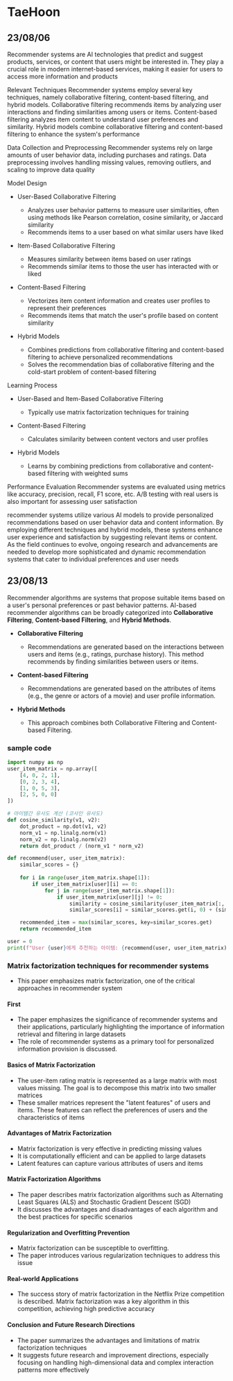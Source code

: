 # TaeHoon
## 23/08/06
Recommender systems are AI technologies that predict and suggest products, services, or content that users might be interested in. They play a crucial role in modern internet-based services, making it easier for users to access more information and products

Relevant Techniques
Recommender systems employ several key techniques, namely collaborative filtering, content-based filtering, and hybrid models. Collaborative filtering recommends items by analyzing user interactions and finding similarities among users or items. Content-based filtering analyzes item content to understand user preferences and similarity. Hybrid models combine collaborative filtering and content-based filtering to enhance the system's performance

Data Collection and Preprocessing
Recommender systems rely on large amounts of user behavior data, including purchases and ratings. Data preprocessing involves handling missing values, removing outliers, and scaling to improve data quality

Model Design
- User-Based Collaborative Filtering
  - Analyzes user behavior patterns to measure user similarities, often using methods like Pearson correlation, cosine similarity, or Jaccard similarity
  - Recommends items to a user based on what similar users have liked
  
- Item-Based Collaborative Filtering
  - Measures similarity between items based on user ratings
  - Recommends similar items to those the user has interacted with or liked
  
- Content-Based Filtering
  - Vectorizes item content information and creates user profiles to represent their preferences
  - Recommends items that match the user's profile based on content similarity

- Hybrid Models
  - Combines predictions from collaborative filtering and content-based filtering to achieve personalized recommendations
  - Solves the recommendation bias of collaborative filtering and the cold-start problem of content-based filtering

Learning Process
- User-Based and Item-Based Collaborative Filtering
  - Typically use matrix factorization techniques for training
  
- Content-Based Filtering
  - Calculates similarity between content vectors and user profiles

- Hybrid Models
  - Learns by combining predictions from collaborative and content-based filtering with weighted sums

Performance Evaluation
Recommender systems are evaluated using metrics like accuracy, precision, recall, F1 score, etc. A/B testing with real users is also important for assessing user satisfaction

recommender systems utilize various AI models to provide personalized recommendations based on user behavior data and content information. By employing different techniques and hybrid models, these systems enhance user experience and satisfaction by suggesting relevant items or content. As the field continues to evolve, ongoing research and advancements are needed to develop more sophisticated and dynamic recommendation systems that cater to individual preferences and user needs


## 23/08/13
Recommender algorithms are systems that propose suitable items based on a user's personal preferences or past behavior patterns. AI-based recommender algorithms can be broadly categorized into **Collaborative Filtering**, **Content-based Filtering**, and **Hybrid Methods**.

- **Collaborative Filtering**
  - Recommendations are generated based on the interactions between users and items (e.g., ratings, purchase history). This method recommends by finding similarities between users or items.

- **Content-based Filtering**
  - Recommendations are generated based on the attributes of items (e.g., the genre or actors of a movie) and user profile information.

- **Hybrid Methods**
  - This approach combines both Collaborative Filtering and Content-based Filtering.

### sample code
``` python
import numpy as np
user_item_matrix = np.array([
    [4, 0, 2, 1],
    [0, 2, 3, 4],
    [1, 0, 5, 3],
    [2, 5, 0, 0]
])

# 아이템간 유사도 계산 (코사인 유사도)
def cosine_similarity(v1, v2):
    dot_product = np.dot(v1, v2)
    norm_v1 = np.linalg.norm(v1)
    norm_v2 = np.linalg.norm(v2)
    return dot_product / (norm_v1 * norm_v2)

def recommend(user, user_item_matrix):
    similar_scores = {}
    
    for i in range(user_item_matrix.shape[1]):
        if user_item_matrix[user][i] == 0:
            for j in range(user_item_matrix.shape[1]):
                if user_item_matrix[user][j] != 0:
                    similarity = cosine_similarity(user_item_matrix[:, i], user_item_matrix[:, j])
                    similar_scores[i] = similar_scores.get(i, 0) + (similarity * user_item_matrix[user][j])

    recommended_item = max(similar_scores, key=similar_scores.get)
    return recommended_item

user = 0
print(f"User {user}에게 추천하는 아이템: {recommend(user, user_item_matrix)}")
```

### Matrix factorization techniques for recommender systems
- This paper emphasizes matrix factorization, one of the critical approaches in recommender system

#### First
- The paper emphasizes the significance of recommender systems and their applications, particularly highlighting the importance of information retrieval and filtering in large datasets
- The role of recommender systems as a primary tool for personalized information provision is discussed.

#### Basics of Matrix Factorization
- The user-item rating matrix is represented as a large matrix with most values missing. The goal is to decompose this matrix into two smaller matrices
- These smaller matrices represent the "latent features" of users and items. These features can reflect the preferences of users and the characteristics of items

#### Advantages of Matrix Factorization
- Matrix factorization is very effective in predicting missing values
- It is computationally efficient and can be applied to large datasets
- Latent features can capture various attributes of users and items

#### Matrix Factorization Algorithms
- The paper describes matrix factorization algorithms such as Alternating Least Squares (ALS) and Stochastic Gradient Descent (SGD)
- It discusses the advantages and disadvantages of each algorithm and the best practices for specific scenarios

#### Regularization and Overfitting Prevention
- Matrix factorization can be susceptible to overfitting.
- The paper introduces various regularization techniques to address this issue

#### Real-world Applications
- The success story of matrix factorization in the Netflix Prize competition is described. Matrix factorization was a key algorithm in this competition, achieving high predictive accuracy

#### Conclusion and Future Research Directions
- The paper summarizes the advantages and limitations of matrix factorization techniques
- It suggests future research and improvement directions, especially focusing on handling high-dimensional data and complex interaction patterns more effectively

